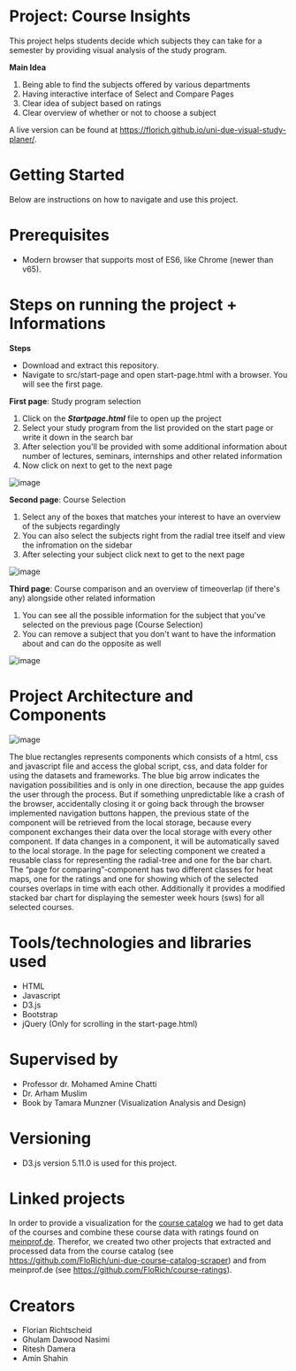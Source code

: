 # Project: Course Insights

This project helps students decide which subjects they can take for a semester by providing visual analysis of the study program.

**Main Idea**

1. Being able to find the subjects offered by various departments 
2. Having interactive interface of Select and Compare Pages 
3. Clear idea of subject based on ratings 
4. Clear overview of whether or not to choose a subject 

A live version can be found at https://florich.github.io/uni-due-visual-study-planer/.

# Getting Started

Below are instructions on how to navigate and use this project.

# Prerequisites

* Modern browser that supports most of ES6, like Chrome (newer than v65).

# Steps on running the project + Informations

**Steps**
* Download and extract this repository.
* Navigate to src/start-page and open start-page.html with a browser. You will see the first page.

**First page**: Study program selection
1. Click on the ***Startpage.html*** file to open up the project
2. Select your study program from the list provided on the start page or write it down in the search bar
3. After selection you'll be provided with some additional information about number of lectures, seminars, internships and other related information
4. Now click on next to get to the next page 

![image](https://user-images.githubusercontent.com/41328290/63997432-c2c97f80-cafe-11e9-9d66-ca7aecc1c0ac.png)

**Second page**: Course Selection
1. Select any of the boxes that matches your interest to have an overview of the subjects regardingly
2. You can also select the subjects right from the radial tree itself and view the infromation on the sidebar
3. After selecting your subject click next to get to the next page 

![image](https://user-images.githubusercontent.com/41328290/63997452-d5dc4f80-cafe-11e9-8a51-ba7ae25da9bc.png)

**Third page**: Course comparison and an overview of timeoverlap (if there's any) alongside other related information
1. You can see all the possible information for the subject that you've selected on the previous page (Course Selection)
2. You can remove a subject that you don't want to have the information about and can do the opposite as well

![image](https://user-images.githubusercontent.com/41328290/63997480-eb517980-cafe-11e9-8eb8-e3777e34d7be.png)

# Project Architecture and Components

![image](https://user-images.githubusercontent.com/41328290/63997396-a2012a00-cafe-11e9-919a-cd7d5f7894b3.png)

The blue rectangles represents components which consists of a html, css and javascript file and access the global script, css, and data folder for using the datasets and frameworks. The blue big arrow indicates the navigation possibilities and is only in one direction, because the app guides the user through the process. But if something unpredictable like a crash of the browser, accidentally closing it or going back through the browser implemented navigation buttons happen, the previous state of the component will be retrieved from the local storage, because every component exchanges their data over the local storage with every other component. If data changes in a component, it will be automatically saved to the local storage. In the page for selecting component we created a reusable class for representing the radial-tree and one for the bar chart. The “page for comparing”-component has two different classes for heat maps, one for the ratings and one for showing which of the selected courses overlaps in time with each other. Additionally it provides a modified stacked bar chart for displaying the semester week hours (sws) for all selected courses.

# Tools/technologies and libraries used

* HTML
* Javascript
* D3.js
* Bootstrap
* jQuery (Only for scrolling in the start-page.html)

# Supervised by

* Professor dr. Mohamed Amine Chatti
* Dr. Arham Muslim
* Book by Tamara Munzner (Visualization Analysis and Design)

# Versioning

* D3.js version 5.11.0 is used for this project.

# Linked projects
In order to provide a visualization for the [course catalog](https://campus.uni-due.de/lsf/rds?state=wtree&search=1&category=veranstaltung.browse&navigationPosition=lectures%2Clectureindex&breadcrumb=lectureindex&topitem=lectures&subitem=lectureindex) we had to get data of the courses and combine these course data with ratings found on [meinprof.de](https://www.meinprof.de). Therefor, we created two other projects that extracted and processed data from the course catalog (see https://github.com/FloRich/uni-due-course-catalog-scraper) and from meinprof.de (see https://github.com/FloRich/course-ratings).

# Creators 

* Florian Richtscheid
* Ghulam Dawood Nasimi
* Ritesh Damera
* Amin Shahin










